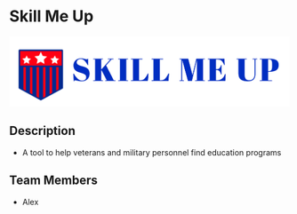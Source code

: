 # Skill Me Up

![skill-me-up-logo](supporting-documentation/version-1/logo.png)

## Description
- A tool to help veterans and military personnel find education programs 

## Team Members
- Alex